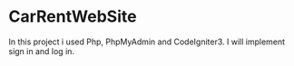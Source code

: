 # CarRentWebSite
 In this project i used Php, PhpMyAdmin and CodeIgniter3.
 I will implement sign in and log in.
 
